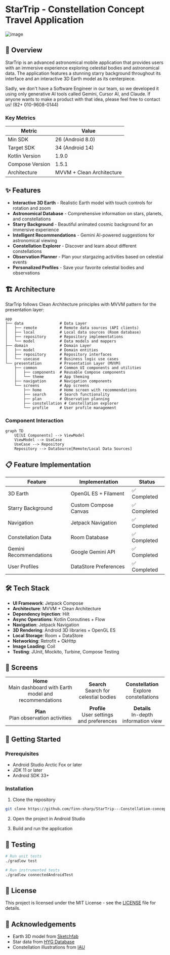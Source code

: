 # StarTrip - Constellation Concept Travel Application

![image](https://github.com/user-attachments/assets/63ac5734-7c99-4e9d-8000-63dda7dbf137)


## 📱 Overview

StarTrip is an advanced astronomical mobile application that provides users with an immersive experience exploring celestial bodies and astronomical data. The application features a stunning starry background throughout its interface and an interactive 3D Earth model as its centerpiece. 

Sadly, we don't have a Software Engineer in our team, so we developed it using only generative AI tools called Gemini, Cursor AI, and Claude. If anyone wants to make a product with that idea, please feel free to contact us! (82+ 010-9608-0144)

### Key Metrics

| Metric | Value |
|--------|-------|
| Min SDK | 26 (Android 8.0) |
| Target SDK | 34 (Android 14) |
| Kotlin Version | 1.9.0 |
| Compose Version | 1.5.1 |
| Architecture | MVVM + Clean Architecture |

## ✨ Features

- **Interactive 3D Earth** - Realistic Earth model with touch controls for rotation and zoom
- **Astronomical Database** - Comprehensive information on stars, planets, and constellations
- **Starry Background** - Beautiful animated cosmic background for an immersive experience
- **Intelligent Recommendations** - Gemini AI-powered suggestions for astronomical viewing
- **Constellation Explorer** - Discover and learn about different constellations
- **Observation Planner** - Plan your stargazing activities based on celestial events
- **Personalized Profiles** - Save your favorite celestial bodies and observations

## 🏗️ Architecture

StarTrip follows Clean Architecture principles with MVVM pattern for the presentation layer:

```
app
├── data                # Data Layer
│   ├── remote          # Remote data sources (API clients)
│   ├── local           # Local data sources (Room database)
│   ├── repository      # Repository implementations
│   └── model           # Data models and mappers
├── domain              # Domain Layer
│   ├── model           # Domain entities
│   ├── repository      # Repository interfaces
│   └── usecase         # Business logic use cases
└── presentation        # Presentation Layer (MVVM)
    ├── common          # Common UI components and utilities
    │   ├── components  # Reusable Compose components
    │   └── theme       # App theming
    ├── navigation      # Navigation components
    └── screens         # App screens
        ├── home        # Home screen with recommendations
        ├── search      # Search functionality
        ├── plan        # Observation planning
        ├── constellation # Constellation explorer
        └── profile     # User profile management
```

### Component Interaction

```mermaid
graph TD
    UI[UI Components] --> ViewModel
    ViewModel --> UseCase
    UseCase --> Repository
    Repository --> DataSource[Remote/Local Data Sources]
```

## 📋 Feature Implementation

| Feature | Implementation | Status |
|---------|----------------|--------|
| 3D Earth | OpenGL ES + Filament | ✅ Completed |
| Starry Background | Custom Compose Canvas | ✅ Completed |
| Navigation | Jetpack Navigation | ✅ Completed |
| Constellation Data | Room Database | ✅ Completed |
| Gemini Recommendations | Google Gemini API | ✅ Completed |
| User Profiles | DataStore Preferences | ✅ Completed |

## 🛠️ Tech Stack

- **UI Framework**: Jetpack Compose
- **Architecture**: MVVM + Clean Architecture
- **Dependency Injection**: Hilt
- **Async Operations**: Kotlin Coroutines + Flow
- **Navigation**: Jetpack Navigation
- **3D Rendering**: Android 3D libraries + OpenGL ES
- **Local Storage**: Room + DataStore
- **Networking**: Retrofit + OkHttp
- **Image Loading**: Coil
- **Testing**: JUnit, Mockito, Turbine, Compose Testing

## 📱 Screens

<table>
  <tr>
    <td align="center"><strong>Home</strong><br/>Main dashboard with Earth model and recommendations</td>
    <td align="center"><strong>Search</strong><br/>Search for celestial bodies</td>
    <td align="center"><strong>Constellation</strong><br/>Explore constellations</td>
  </tr>
  <tr>
    <td align="center"><strong>Plan</strong><br/>Plan observation activities</td>
    <td align="center"><strong>Profile</strong><br/>User settings and preferences</td>
    <td align="center"><strong>Details</strong><br/>In-depth information view</td>
  </tr>
</table>

## 🚀 Getting Started

### Prerequisites

- Android Studio Arctic Fox or later
- JDK 11 or later
- Android SDK 33+

### Installation

1. Clone the repository
```bash
git clone https://github.com/finn-sharp/StarTrip---Constellation-concept-travel-application.git
```

2. Open the project in Android Studio

3. Build and run the application

## 🧪 Testing

```bash
# Run unit tests
./gradlew test

# Run instrumented tests
./gradlew connectedAndroidTest
```

## 📄 License

This project is licensed under the MIT License - see the [LICENSE](LICENSE) file for details.

## 🙏 Acknowledgements

- Earth 3D model from [Sketchfab](https://sketchfab.com)
- Star data from [HYG Database](http://www.astronexus.com/hyg)
- Constellation illustrations from [IAU](https://www.iau.org/) 

